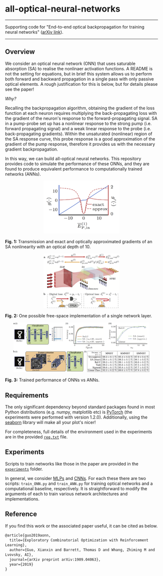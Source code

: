 # all-optical-neural-networks

---

Supporting code for "End-to-end optical backpropagation for training neural networks" ([arXiv link](https://arxiv.org/abs/XXXX.XXXX)).

---

## Overview

We consider an optical neural network (ONN) that uses saturable absorption (SA) to realise the nonlinaer activation functions.  A README is not the setting for equations, but in brief this system allows us to perform both forward and backward propagation in a single pass with only passive optical elements.  A rough justification for this is below, but for details please see the paper!

*Why?*

Recalling the backpropagation algorithm, obtaining the gradient of the loss function at each neuron requires multiplying the back-propagating loss with the gradient of the neuron's response to the forward-propagating signal.  SA in a pump-probe set up has a nonlinear response to the strong pump (i.e. forward propagating signal) and a weak linear response to the probe (i.e. back-propagating gradients).  Within the unsaturated (nonlinear) region of the SA response curve, this probe response is a good approximation of the gradient of the pump response, therefore it provides us with the necessary gradient backpropagation.

In this way, we can build all-optical neural networks.  This repository provides code to simulate the performance of these ONNs, and they are found to produce equivalent performance to computationally trained networks (ANNs).

<p align="center">
    
<img src="misc/imgs/SA_response.png" width="250">

**Fig. 1:** Transmission and exact and optically approximated gradients of an SA nonlinearity with an optical depth of 10.

</p>

<p align="center">
    
<img src="misc/imgs/ONN_layer.png" width="250">

**Fig. 2:** One possible free-space implementation of a single network layer.

</p>

<p align="center">
    
<img src="misc/imgs/Results.png" width="450">

**Fig. 3:** Trained performance of ONNs vs ANNs.

</p>

## Requirements

The only significant dependency beyond standard packages found in most Python distributions (e.g. numpy, matplotlib etc) is [PyTorch](https://pytorch.org/) (the experiments were performed with version 1.2.0).   Additionally, using the [seaborn](https://seaborn.pydata.org/) library will make all your plot's nicer!

For completeness, full details of the environment used in the experiments are in the provided  [``req.txt``](misc/req.txt) file.

## Experiments

Scripts to train networks like those in the paper are provided in the [``experiments``](experiments) folder.

In general, we consider [MLPs](experiments/mlp) and [CNNs](experiments/cnn).  For each these there are two scripts: ``train_ONN.py`` and ``train_ANN.py`` for training optical networks and a computational baseline, respectively.  It is straightforward to modify the arguments of each to train various network architectures and implementations.

## Reference

If you find this work or the associated paper useful, it can be cited as below.

    @article{guo2019aonn,
      title={Exploratory Combinatorial Optimization with Reinforcement Learning},
      author={Guo, Xianxin and Barrett, Thomas D and Whang, Zhiming M and Lvovsky, AI},
      journal={arXiv preprint arXiv:1909.04063},
      year={2019}
    }
